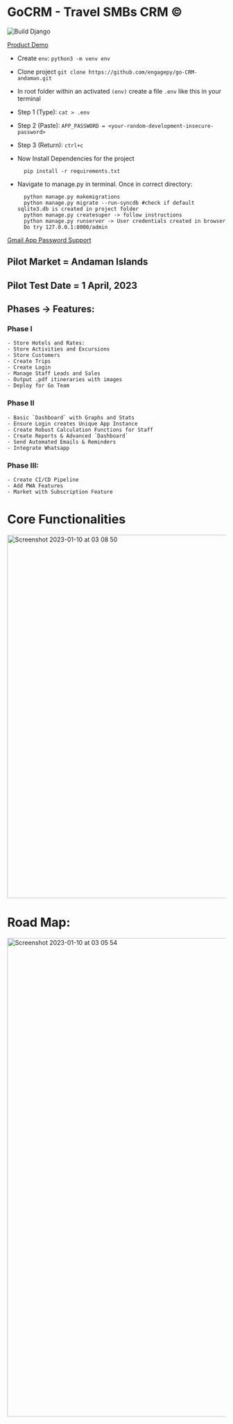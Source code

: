 # GoCRM - Travel SMBs CRM ©
![Build Django](https://github.com/astratechz/travelco_crm/actions/workflows/django.yml/badge.svg)

[Product Demo](https://www.loom.com/share/ae66221bf1e740718f39bb625b256d87)

- Create `env`: `python3 -m venv env`

- Clone project `git clone https://github.com/engagepy/go-CRM-andaman.git` 

- In root folder within an activated `(env)` create a file `.env` like this in your terminal

- Step 1 (Type):       `cat > .env` 
- Step 2 (Paste):       `APP_PASSWORD = <your-random-development-insecure-password>`
- Step 3 (Return):       `ctrl+c`

- Now Install Dependencies for the project

        pip install -r requirements.txt

- Navigate to manage.py in terminal. Once in correct directory:

        python manage.py makemigrations
        python manage.py migrate --run-syncdb #check if default sqlite3.db is created in project folder
        python manage.py createsuper -> follow instructions
        python manage.py runserver -> User credentials created in browser
        Do try 127.0.0.1:8000/admin
        
[Gmail App Password Support](https://support.google.com/mail/answer/185833?hl=en-GB) 


## Pilot Market = Andaman Islands

## Pilot Test Date = 1 April, 2023

## Phases -> Features: 

### Phase I

```
- Store Hotels and Rates: 
- Store Activities and Excursions
- Store Customers 
- Create Trips
- Create Login 
- Manage Staff Leads and Sales
- Output .pdf itineraries with images
- Deploy for Go Team
```

### Phase II

```
- Basic `Dashboard` with Graphs and Stats
- Ensure Login creates Unique App Instance
- Create Robust Calculation Functions for Staff
- Create Reports & Advanced `Dashboard`
- Send Automated Emails & Reminders
- Integrate Whatsapp
```

### Phase III: 

```
- Create CI/CD Pipeline
- Add PWA Features
- Market with Subscription Feature
```

# Core Functionalities
                                                                                                                
<img width="837" alt="Screenshot 2023-01-10 at 03 08 50" src="https://user-images.githubusercontent.com/42845567/211651077-6c47bb6d-ee0a-4840-b11f-38435be120d5.png">

# Road Map:

<img width="1103" alt="Screenshot 2023-01-10 at 03 05 54" src="https://user-images.githubusercontent.com/42845567/211652883-8078aca4-fe9d-44a8-b3e1-c79ce4c0f7a1.png">





